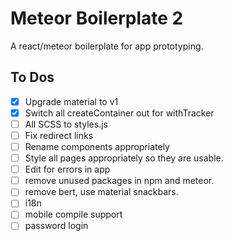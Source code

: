 # Meteor Boilerplate 2

A react/meteor boilerplate for app prototyping.

## To Dos

- [X] Upgrade material to v1
- [X] Switch all createContainer out for withTracker
- [ ] All SCSS to styles.js
- [ ] Fix redirect links
- [ ] Rename components appropriately
- [ ] Style all pages appropriately so they are usable.
- [ ] Edit for errors in app
- [ ] remove unused packages in npm and meteor.
- [ ] remove bert, use material snackbars.
- [ ] i18n
- [ ] mobile compile support
- [ ] password login
